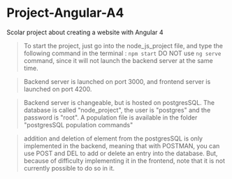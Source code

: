 # Project-Angular-A4

Scolar project about creating a website with Angular 4

> To start the project, just go into the node_js_project file, and type the following command in the terminal : `npm start`
DO NOT use `ng serve` command, since it will not launch the backend server at the same time. 

> Backend server is launched on port 3000, and frontend server is launched on port 4200.

> Backend server is changeable, but is hosted on postgresSQL. The database is called "node_project", the user is "postgres" and the password is "root". A population file is available in the folder "postgresSQL population commands"

> addition and deletion of element from the postgresSQL is only implemented in the backend, meaning that with POSTMAN, you can use POST and DEL to add or delete an entry into the database. But, because of difficulty implementing it in the frontend, note that it is not currently possible to do so in it.
